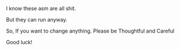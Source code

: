 I know these asm are all shit.

But they can run anyway.

So, If you want to change anything. Please be Thoughtful and Careful

Good luck!